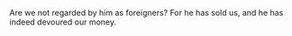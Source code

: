 Are we not regarded by him as foreigners? For he has sold us, and he has indeed devoured our money.
